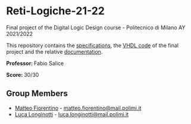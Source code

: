 # Reti-Logiche-21-22
Final project of the Digital Logic Design course - Politecnico di Milano AY 2021/2022

This repository contains the <a href="https://github.com/luca-longinotti/Reti-Logiche-21-22/tree/main/specifications">specifications</a>, the <a href="https://github.com/luca-longinotti/Reti-Logiche-21-22/blob/main/code.vhd">VHDL code</a> of the final project and the relative <a href="https://github.com/luca-longinotti/Reti-Logiche-21-22/tree/main/documentation">documentation</a>.

<b>Professor: </b> Fabio Salice

<b>Score: </b> 30/30

<h2>Group Members</h2>

- <a href="https://github.com/TheKingOjama">Matteo Fiorentino</a> - matteo.fiorentino@mail.polimi.it
- <a href="https://github.com/luca-longinotti">Luca Longinotti</a> - luca.longinotti@mail.polimi.it

